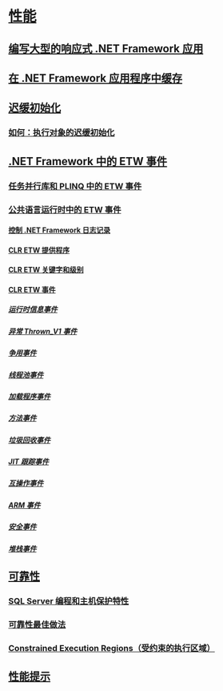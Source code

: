 # [性能](index.md)
## [编写大型的响应式 .NET Framework 应用](writing-large-responsive-apps.md)
## [在 .NET Framework 应用程序中缓存](caching-in-net-framework-applications.md)
## [迟缓初始化](lazy-initialization.md)
### [如何：执行对象的迟缓初始化](how-to-perform-lazy-initialization-of-objects.md)
## [.NET Framework 中的 ETW 事件](etw-events.md)
### [任务并行库和 PLINQ 中的 ETW 事件](etw-events-in-task-parallel-library-and-plinq.md)
### [公共语言运行时中的 ETW 事件](etw-events-in-the-common-language-runtime.md)
#### [控制 .NET Framework 日志记录](controlling-logging.md)
#### [CLR ETW 提供程序](clr-etw-providers.md)
#### [CLR ETW 关键字和级别](clr-etw-keywords-and-levels.md)
#### [CLR ETW 事件](clr-etw-events.md)
##### [运行时信息事件](runtime-information-etw-events.md)
##### [异常 Thrown_V1 事件](exception-thrown-v1-etw-event.md)
##### [争用事件](contention-etw-events.md)
##### [线程池事件](thread-pool-etw-events.md)
##### [加载程序事件](loader-etw-events.md)
##### [方法事件](method-etw-events.md)
##### [垃圾回收事件](garbage-collection-etw-events.md)
##### [JIT 跟踪事件](jit-tracing-etw-events.md)
##### [互操作事件](interop-etw-events.md)
##### [ARM 事件](application-domain-resource-monitoring-arm-etw-events.md)
##### [安全事件](security-etw-events.md)
##### [堆栈事件](stack-etw-event.md)
## [可靠性](reliability.md)
### [SQL Server 编程和主机保护特性](sql-server-programming-and-host-protection-attributes.md)
### [可靠性最佳做法](reliability-best-practices.md)
### [Constrained Execution Regions（受约束的执行区域）](constrained-execution-regions.md)
## [性能提示](performance-tips.md)
